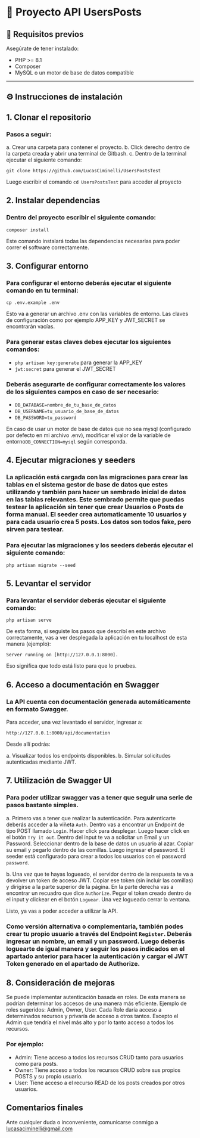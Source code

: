 # 📘 Proyecto API UsersPosts

## 🚀 Requisitos previos

Asegúrate de tener instalado:

- PHP >= 8.1
- Composer
- MySQL o un motor de base de datos compatible

---

## ⚙️ Instrucciones de instalación


## 1. **Clonar el repositorio**


### Pasos a seguir: 

a. Crear una carpeta para contener el proyecto.
b. Click derecho dentro de la carpeta creada y abrir una terminal de Gitbash.
c. Dentro de la terminal ejecutar el siguiente comando:

`git clone https://github.com/LucasCiminelli/UsersPostsTest`


Luego escribir el comando `cd UsersPostsTest` para acceder al proyecto


## 2. **Instalar dependencias**

### Dentro del proyecto escribir el siguiente comando:

`composer install`

Este comando instalará todas las dependencias necesarias para poder correr el software correctamente.


## 3. **Configurar entorno**


### Para configurar el entorno deberás ejecutar el siguiente comando en tu terminal:

`cp .env.example .env`

Esto va a generar un archivo .env con las variables de entorno. Las claves de configuración como por ejemplo APP_KEY y JWT_SECRET se encontrarán vacías.

### Para generar estas claves debes ejecutar los siguientes comandos:

- `php artisan key:generate` para generar la APP_KEY
- `jwt:secret` para generar el JWT_SECRET

### Deberás asegurarte de configurar correctamente los valores de los siguientes campos en caso de ser necesario:

- `DB_DATABASE=nombre_de_tu_base_de_datos`
- `DB_USERNAME=tu_usuario_de_base_de_datos`
- `DB_PASSWORD=tu_password`

En caso de usar un motor de base de datos que no sea mysql (configurado por defecto en mi archivo .env), modificar el valor de la variable de entorno`DB_CONNECTION=mysql` según corresponda.


## 4. **Ejecutar migraciones y seeders**

### La aplicación está cargada con las migraciones para crear las tablas en el sistema gestor de base de datos que estes utilizando y también para hacer un sembrado inicial de datos en las tablas relevantes. Este sembrado permite que puedas testear la aplicación sin tener que crear Usuarios o Posts de forma manual. El seeder crea automaticamente 10 usuarios y para cada usuario crea 5 posts. Los datos son todos fake, pero sirven para testear.

### Para ejecutar las migraciones y los seeders deberás ejecutar el siguiente comando:

`php artisan migrate --seed`


## 5. **Levantar el servidor**

### Para levantar el servidor deberás ejecutar el siguiente comando:

`php artisan serve`

De esta forma, si seguiste los pasos que describí en este archivo correctamente, vas a ver desplegada la aplicación en tu localhost de esta manera (ejemplo): 

`Server running on [http://127.0.0.1:8000].`

Eso significa que todo está listo para que lo pruebes.


## 6. **Acceso a documentación en Swagger**

### La API cuenta con documentación generada automáticamente en formato Swagger.

Para acceder, una vez levantado el servidor, ingresar a:

`http://127.0.0.1:8000/api/documentation`

Desde allí podrás:

a. Visualizar todos los endpoints disponibles.
b. Simular solicitudes autenticadas mediante JWT.

## 7. **Utilización de Swagger UI**

### Para poder utilizar swagger vas a tener que seguir una serie de pasos bastante simples.

a. Primero vas a tener que realizar la autenticación. Para autenticarte deberás acceder a la viñeta `Auth`. Dentro vas a encontrar un Endpoint de tipo POST llamado `Login`. Hacer click para desplegar. Luego hacer click en el botón `Try it out`. Dentro del input te va a solicitar un Email y un Password. Seleccionar dentro de la base de datos un usuario al azar. Copiar su email y pegarlo dentro de las comillas. Luego ingresar el password. El seeder está configurado para crear a todos los usuarios con el password `password`.

b. Una vez que te hayas logueado, el servidor dentro de la respuesta te va a devolver un token de acceso JWT. Copiar ese token (sin incluir las comillas) y dirigirse a la parte superior de la página. En la parte derecha vas a encontrar un recuadro que dice `Authorize`. Pegar el token creado dentro de el input y clickear en el botón `Loguear`. Una vez logueado cerrar la ventana. 

Listo, ya vas a poder acceder a utilizar la API.

### Como versión alternativa o complementaria, también podes crear tu propio usuario a través del Endpoint `Register`. Deberás ingresar un nombre, un email y un password. Luego deberás loguearte de igual manera y seguir los pasos indicados en el apartado anterior para hacer la autenticación y cargar el JWT Token generado en el apartado de Authorize.


## 8. **Consideración de mejoras**

 Se puede implementar autenticación basada en roles. De esta manera se podrían determinar los accesos de una manera más eficiente. Ejemplo de roles sugeridos: Admin, Owner, User.
 Cada Role daría acceso a determinados recursos y privaría de acceso a otros tantos. Excepto el Admin que tendría el nivel más alto y por lo tanto acceso a todos los recursos.
 
 ### Por ejemplo: 
 - Admin: Tiene acceso a todos los recursos CRUD tanto para usuarios como para posts.
 - Owner: Tiene acceso a todos los recursos CRUD sobre sus propios POSTS y su propio usuario.
 - User: Tiene acceso a el recurso READ de los posts creados por otros usuarios.


 ## Comentarios finales

 Ante cualquier duda o inconveniente, comunicarse conmigo a lucasaciminelli@gmail.com
